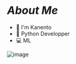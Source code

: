 # ***About Me***
- 🧔‍ I'm Kanento
- 🐍 Python Developper
- 💻 ML

![image](https://user-images.githubusercontent.com/101955438/163695054-2f643e2e-019a-45d6-824f-f4c7c5538e6b.png)






